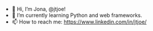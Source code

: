 - 👋 Hi, I’m Jona, @jtjoe!
- 🌱 I’m currently learning Python and web frameworks.
- 📫 How to reach me: https://www.linkedin.com/in/jtjoe/ 

